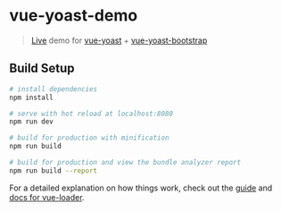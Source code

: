 # vue-yoast-demo

> [Live](https://meyt.github.io/vue-yoast-demo/) demo for [vue-yoast](https://github.com/meyt/vue-yoast) + [vue-yoast-bootstrap](https://github.com/meyt/vue-yoast-bootstrap)

## Build Setup

``` bash
# install dependencies
npm install

# serve with hot reload at localhost:8080
npm run dev

# build for production with minification
npm run build

# build for production and view the bundle analyzer report
npm run build --report
```

For a detailed explanation on how things work, check out the [guide](http://vuejs-templates.github.io/webpack/) and [docs for vue-loader](http://vuejs.github.io/vue-loader).
